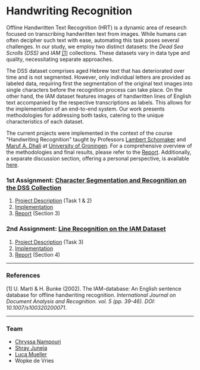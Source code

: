 # Handwriting Recognition
<!--
Offline Handwritten Text Recognition (HRT) is an active field of research that deals with the transcription of handwritten text contained in images. For humans this is mostly trivial (depending on the handwriting), but there are a number of challenges with the automation of this task. We received two datasets, the Dead Sea Scrolls (DSS) and IAM lines. Both differ in type and quality of the data and therefore require separate approaches. The DSS dataset contains
text in Hebrew which has decayed due to age and is not segmented. Only single letters are given as labeled data, so the text images have to be segmented into single characters which can be then recognized. In the case of the IAM dataset, all initial text has been segmented into lines. These contain text in English and come with transcriptions as labels, so an end-to-end system can be implemented. Methodologies for solving both tasks are presented in this work.
-->

Offline Handwritten Text Recognition (HRT) is a dynamic area of research focused on transcribing handwritten text from images. While humans can often decipher such text with ease, automating this task poses several challenges. In our study, we employ two distinct datasets: the *Dead Sea Scrolls (DSS)* and *IAM* [[1]](#1) collections. These datasets vary in data type and quality, necessitating separate approaches. 

The DSS dataset comprises aged Hebrew text that has deteriorated over time and is not segmented. However, only individual letters are provided as labeled data, requiring first the segmentation of the original text images into single characters before the recognition process can take place. On the other hand, the IAM dataset features images of handwritten lines of English text accompanied by the respective transcriptions as labels. This allows for the implementation of an end-to-end system. Our work presents methodologies for addressing both tasks, catering to the unique characteristics of each dataset.

The current projects were implemented in the context of the course "Handwriting Recognition" taught by Professors [Lambert Schomaker](https://www.ai.rug.nl/~lambert/) and [Maruf A. Dhali](https://www.rug.nl/staff/m.a.dhali/) at [University of Groningen](https://www.rug.nl/). For a comprehensive overview of the methodologies and final results, please refer to the [Report](https://github.com/ChryssaNab/Handwriting-Recognition/blob/main/report/report.pdf). Additionally, a separate discussion section, offering a personal perspective, is available [here](https://github.com/ChryssaNab/Handwriting-Recognition/blob/main/report/discussion.pdf). 

### 1st Assignment: [Character Segmentation and Recognition on the DSS Collection](https://github.com/ChryssaNab/Handwriting-Recognition/tree/main/character_recognition)
1. [Project Description](https://github.com/ChryssaNab/Handwriting-Recognition/blob/main/HWR_Project_description.pdf) (Task 1 & 2)
2. [Implementation](https://github.com/ChryssaNab/Handwriting-Recognition/tree/main/character_recognition/src)
3. [Report](https://github.com/ChryssaNab/Handwriting-Recognition/blob/main/report/report.pdf) (Section 3)
### 2nd Assignment: [Line Recognition on the IAM Dataset](https://github.com/ChryssaNab/Handwriting-Recognition/tree/main/line_recognition)
1. [Project Description](https://github.com/ChryssaNab/Handwriting-Recognition/blob/main/HWR_Project_description.pdf) (Task 3)
2. [Implementation](https://github.com/ChryssaNab/Handwriting-Recognition/tree/main/line_recognition/src)
3. [Report](https://github.com/ChryssaNab/Handwriting-Recognition/blob/main/report/report.pdf) (Section 4)

---

### References 

<a id="1">[1]</a> 
U. Marti & H. Bunke (2002). The IAM-database: An English sentence database for offline handwriting recognition. *International Journal on Document Analysis and Recognition. vol. 5 (pp. 39-46). DOI: 10.1007/s100320200071*. 

---

### Team

- [Chryssa Nampouri](https://github.com/ChryssaNab)
- [Shray Juneja](https://github.com/Shray15)
- [Luca Mueller](https://github.com/Luca-Mueller)
- Wopke de Vries
